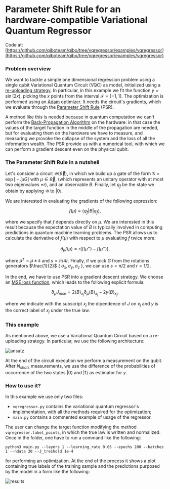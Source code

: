 # Parameter Shift Rule for an hardware-compatible Variational Quantum Regressor

Code at: [https://github.com/qiboteam/qibo/tree/vqregressor/examples/vqregressor](https://github.com/qiboteam/qibo/tree/vqregressor/examples/vqregressor)

### Problem overview

We want to tackle a simple one dimensional regression problem using a single qubit Variational Quantum Circuit (VQC) as model,
initialized using a [re-uploading strategy](https://arxiv.org/abs/1907.02085). In particular, in this example we
fit the function $y = \sin (2x)$, picking the $x$ points from the interval $\mathcal{I}=[-1,1]$.
The optimization is performed using an [Adam](https://arxiv.org/abs/1412.6980) optimizer.
It needs the circuit's gradients, which we evaluate through the [Parameter Shift Rule](https://arxiv.org/abs/1811.11184) (PSR).

A method like this is
needed because in quantum computation we can't perform the [Back-Propagation Algorithm](https://www.nature.com/articles/323533a0) on the hardware:
in that case the values of the target function in the middle of the propagation are needed, but for evaluating them on the hardware we have to measure,
and measuring we provoke the collapse of the system and the loss of all the information wealth. The PSR provide us with a numerical tool, with which we
can perform a gradient descent even on the physical qubit.

### The Parameter Shift Rule in a nutshell

Let's consider a circuit $\mathcal{U}(\vec{\theta})$, in which we build up a gate of the form $\mathcal{G}=\exp \bigl[-i\mu G \bigr]$ with $\mu \in \vec{\theta}$,
(which represents an unitary operator with at most two eigenvalues $\pm r$), and an observable $B$.
Finally, let $q_f$ be the state we obtain by applying $\mathcal{U}$ to $| 0 \rangle$.

We are interested in evaluating the gradients of the following expression:

$$ f(\mu) \equiv \langle q_f | B | q_f \rangle,$$

where we specify that $f$ depends directly on $\mu$. We are interested in this result because the expectation value of $B$ is typically involved
in computing predictions in quantum machine learning problems. The PSR allows us to calculate the derivative of $f(\mu)$ with respect to $\mu$ evaluating
$f$ twice more:

$$ \partial_{\mu} f(\mu) = r \bigl( f(\mu^+) - f(\mu^-) \bigr), $$

where $\mu^{\pm}=\mu \pm s$ and $s = \pi/4 r$. Finally, if we pick $G$ from the rotations generators $\frac{1}{2}$ { $\sigma_x, \sigma_y, \sigma_z$ },
we can use $s=\pi/2$ and $r=1/2$.

In the end, we have to use PSR into a gradient descent strategy. We choose an [MSE loss function](https://en.wikipedia.org/wiki/Mean_squared_error), which leads to the following explicit formula:

$$ \partial_{\mu} J_{mse} = 2 \langle B \rangle_{x_j} \partial_{\mu} \langle B \rangle_{x_j} - 2y\langle B \rangle_{x_j},  $$

where we indicate with the subscript $x_j$ the dipendence of $J$ on $x_j$ and $y$ is the correct label of $x_j$ under the true law.

### This example

As mentioned above, we use a Variational Quantum Circuit based on a re-uploading strategy. In particular, we use the following architecture:

![ansatz](https://github.com/qiboteam/qibo/blob/vqregressor/examples/vqregressor/images/ansatz.png)

At the end of the circuit execution we perform a measurement on the qubit. After $N_{shots}$ measurements, we use the difference of the probabilities
of occurrence of the two states $|0 \rangle$ and $| 1 \rangle$ as estimator for $y$.

### How to use it?

In this example we use only two files:

- `vqregressor.py` contains the variational quantum regressor's implementation, with all the methods required for the optimization;
- `main.py` contains a commented example of usage of the regressor.

The user can change the target function modifying the method `vqregressor.label_points`, in which the true law is written and normalized. Once in the folder, one have to run a command like the following:

`python3 main.py --layers 1 --learning_rate 0.05 --epochs 200 --batches 1 --ndata 30 --J_treshold 1e-4`

for performing an optimization. At the end of the process it shows a plot containing true labels of the training sample and the predictions purposed
by the model in a form like the following:

![results](https://github.com/qiboteam/qibo/blob/vqregressor/examples/vqregressor/images/results.png)
